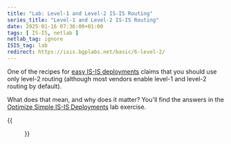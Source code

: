 ```yaml
---
title: "Lab: Level-1 and Level-2 IS-IS Routing"
series_title: "Level-1 and Level-2 IS-IS Routing"
date: 2025-01-16 07:36:00+01:00
tags: [ IS-IS, netlab ]
netlab_tag: ignore
ISIS_tag: lab
redirect: https://isis.bgplabs.net/basic/6-level-2/
---
```

One of the recipes for [easy IS-IS deployments](https://isis.bgplabs.net/basic/1-simple-ipv4/#configuration-tasks) claims that you should use only level-2 routing (although most vendors enable level-1 and level-2 routing by default).

What does that mean, and why does it matter? You'll find the answers in the [Optimize Simple IS-IS Deployments](https://isis.bgplabs.net/basic/6-level-2/) lab exercise.

{{<figure src="https://isis.bgplabs.net/basic/topology-triangle.png">}}
